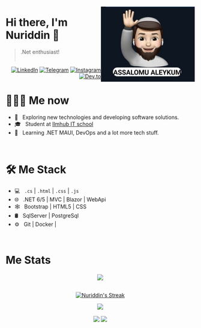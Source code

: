 <a href="https://t.me/Okey_3321"><img src="greeting.jpg" align="right" height="200"/></a>

# Hi there, I'm Nuriddin 👋

> .Net enthusiast!
<br/><br/>

<p align="end">
<a href="https://www.linkedin.com/in/nuriddin-xayrullayev-a24378238/"><img alt="LinkedIn" src="https://img.shields.io/badge/LinkedIn-gray?style=flat-square&logo=linkedin"></a>
<a href="https://t.me/Okey_3321"><img alt="Telegram" src="https://img.shields.io/badge/telegram-gray?style=flat-square&logo=telegram"></a>
<a href="https://instagram.com/developer_321"><img alt="Instagram" src="https://img.shields.io/badge/instagram-gray?style=flat-square&logo=instagram"></a>
<a href="https://dev.to/nuriddin321"><img alt="Dev.to" src="https://img.shields.io/badge/Dev.to-gray?style=flat-square&logo=dev-to"></a>

 

<h1> 👨🏻‍💻 Me now </h1>

- 🤔 &nbsp; Exploring new technologies and developing software solutions.
- 🎓 &nbsp; Student at   <a href="https://instagram.com/ilmhub.uz/">Ilmhub IT school</a>
- 🌱 &nbsp; Learning .NET MAUI, DevOps and a lot more tech stuff. 
<br/>

<h1>🛠 Me Stack</h1>

- 💻 &nbsp;   `.cs`  | `.html` | `.css` | `.js`
- 🌐 &nbsp; .NET 6/5 | MVC | Blazor | WebApi
- 🕸 &nbsp; Bootstrap | HTML5 | CSS
- 🛢 &nbsp; SqlServer | PostgreSql
- ⚙️ &nbsp; Git | Docker |

<br/>

<h1>Me Stats</h1>

<div align="center">
<a href="">
  <img align="center" src="https://github-readme-stats.vercel.app/api?username=Nuriddin321&count_private=true&include_all_commits=true&show_icons=true&title_color=007bff&text_color=e7e7e7&icon_color=007bff&bg_color=171c28" />
<a />
<div>
 <br/>

[![Nuriddin's Streak](https://github-readme-streak-stats.herokuapp.com?user=Nuriddin321&theme=dark&date_format=M%20j%5B%2C%20Y%5D&border=FFFFFF&ring=3722DD)](https://git.io/streak-stats)

<p align="center">
    <a href="https://leetcode.com/Nuriddin321/"><img width="50%" src="https://leetcode.card.workers.dev/Nuriddin321?theme=dark&font=baloo&extension=null&border=2&border_radius=8"></a>
</p>
  
[![](https://komarev.com/ghpvc/?username=Nuriddin321&color=orange&label=Profile%20Views)](https://github.com/Nuriddin321/Nuriddin321)
[![](https://img.shields.io/github/followers/Nuriddin321?label=GitHub%20Followers)](https://github.com/Nuriddin321)
 
